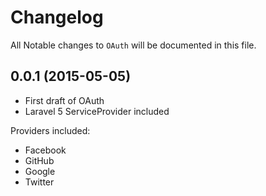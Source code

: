 # Changelog

All Notable changes to `OAuth` will be documented in this file.

## 0.0.1 (2015-05-05)

- First draft of OAuth
- Laravel 5 ServiceProvider included

Providers included:
 
 - Facebook
 - GitHub
 - Google
 - Twitter